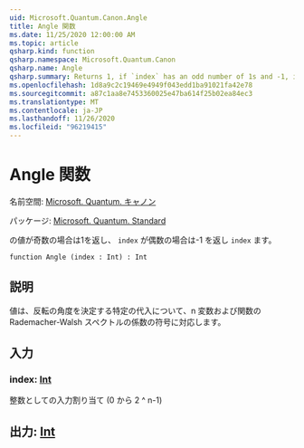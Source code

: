 ```yaml
---
uid: Microsoft.Quantum.Canon.Angle
title: Angle 関数
ms.date: 11/25/2020 12:00:00 AM
ms.topic: article
qsharp.kind: function
qsharp.namespace: Microsoft.Quantum.Canon
qsharp.name: Angle
qsharp.summary: Returns 1, if `index` has an odd number of 1s and -1, if `index` has an even number of 1s.
ms.openlocfilehash: 1d8a9c2c19469e4949f043edd1ba91021fa42e78
ms.sourcegitcommit: a87c1aa8e7453360025e47ba614f25b02ea84ec3
ms.translationtype: MT
ms.contentlocale: ja-JP
ms.lasthandoff: 11/26/2020
ms.locfileid: "96219415"
---
```

# <a name="angle-function"></a>Angle 関数

名前空間: [Microsoft. Quantum. キャノン](xref:Microsoft.Quantum.Canon)

パッケージ: [Microsoft. Quantum. Standard](https://nuget.org/packages/Microsoft.Quantum.Standard)


の値が奇数の場合は1を返し、 `index` が偶数の場合は-1 を返し `index` ます。

```qsharp
function Angle (index : Int) : Int
```


## <a name="description"></a>説明

値は、反転の角度を決定する特定の代入について、n 変数および関数の Rademacher-Walsh スペクトルの係数の符号に対応します。

## <a name="input"></a>入力

### <a name="index--int"></a>index: [Int](xref:microsoft.quantum.lang-ref.int)

整数としての入力割り当て (0 から 2 ^ n-1)



## <a name="output--int"></a>出力: [Int](xref:microsoft.quantum.lang-ref.int)

